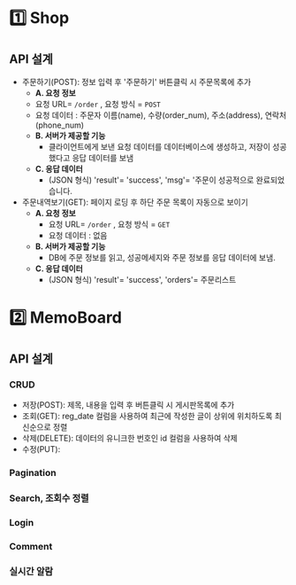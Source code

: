 # 1️⃣ Shop
## API 설계
- 주문하기(POST): 정보 입력 후 '주문하기' 버튼클릭 시 주문목록에 추가
  - **A. 요청 정보**
   - 요청 URL= `/order` , 요청 방식 = `POST`
   - 요청 데이터 : 주문자 이름(name), 수량(order_num), 주소(address), 연락처(phone_num)
  - **B. 서버가 제공할 기능**
    - 클라이언트에게 보낸 요청 데이터를 데이터베이스에 생성하고, 저장이 성공했다고 응답 데이터를 보냄
  - **C. 응답 데이터**
    - (JSON 형식) 'result'= 'success',  'msg'= '주문이 성공적으로 완료되었습니다.
- 주문내역보기(GET): 페이지 로딩 후 하단 주문 목록이 자동으로 보이기
  - **A. 요청 정보**
    - 요청 URL= `/order` , 요청 방식 = `GET`
    - 요청 데이터 : 없음
  - **B. 서버가 제공할 기능**
    - DB에 주문 정보를 읽고, 성공메세지와 주문 정보를 응답 데이터에 보냄.
  - **C. 응답 데이터**
    - (JSON 형식) 'result'= 'success',  'orders'= 주문리스트
# 2️⃣ MemoBoard
## API 설계
### CRUD
- 저장(POST): 제목, 내용을 입력 후 버튼클릭 시 게시판목록에 추가
- 조회(GET): reg_date 컬럼을 사용하여 최근에 작성한 글이 상위에 위치하도록 최신순으로 정렬
- 삭제(DELETE): 데이터의 유니크한 번호인 id 컬럼을 사용하여 삭제
- 수정(PUT):
### Pagination
### Search, 조회수 정렬
### Login
### Comment
### 실시간 알람
